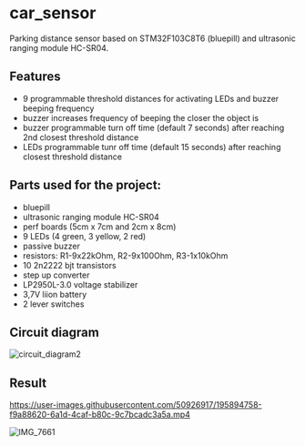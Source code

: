 # car_sensor

Parking distance sensor based on STM32F103C8T6 (bluepill) and ultrasonic ranging module HC-SR04.

## Features
* 9 programmable threshold distances for activating LEDs and buzzer beeping frequency
* buzzer increases frequency of beeping the closer the object is
* buzzer programmable turn off time (default 7 seconds) after reaching 2nd closest threshold distance
* LEDs programmable tunr off time (default 15 seconds) after reaching closest threshold distance

## Parts used for the project:
- bluepill
- ultrasonic ranging module HC-SR04
- perf boards (5cm x 7cm and 2cm x 8cm)
- 9 LEDs (4 green, 3 yellow, 2 red)
- passive buzzer
- resistors: R1-9x22kOhm, R2-9x100Ohm, R3-1x10kOhm
- 10 2n2222 bjt transistors
- step up converter
- LP2950L-3.0 voltage stabilizer
- 3,7V liion battery
- 2 lever switches

## Circuit diagram
![circuit_diagram2](https://user-images.githubusercontent.com/50926917/195899854-2f93d8c8-aa93-4b6f-ac7e-031f0b7524ff.png)

## Result

https://user-images.githubusercontent.com/50926917/195894758-f9a88620-6a1d-4caf-b80c-9c7bcadc3a5a.mp4

![IMG_7661](https://user-images.githubusercontent.com/50926917/195894881-3d54f708-f250-4389-818b-b17fd596cbd0.JPG)


